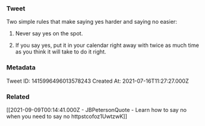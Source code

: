 ### Tweet
Two simple rules that make saying yes harder and saying no easier: 

1. Never say yes on the spot.

2. If you say yes, put it in your calendar right away with twice as much time as you think it will take to do it right.

### Metadata
Tweet ID: 1415996496013578243
Created At: 2021-07-16T11:27:27.000Z

### Related
[[2021-09-09T00:14:41.000Z - JBPetersonQuote - Learn how to say no when you need to say no httpstcofoz1UwtzwK]]

